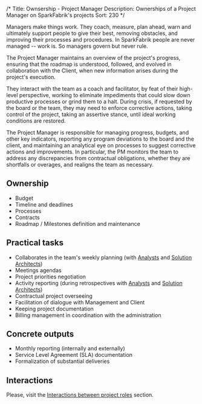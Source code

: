 /*
Title: Ownsership - Project Manager
Description: Ownerships of a Project Manager on SparkFabrik's projects
Sort: 230
*/

Managers make things work. They coach, measure, plan ahead, warn and ultimately support people to give their best, removing obstacles, and improving their processes and procedures. In SparkFabrik people are never managed -- work is. So managers govern but never rule.

The Project Manager maintains an overview of the project's progress, ensuring that the roadmap is understood, followed, and evolved in collaboration with the Client, when new information arises during the project's execution.

They interact with the team as a coach and facilitator, by feat of their high-level perspective, working to eliminate impediments that could slow down productive processes or grind them to a halt. During crisis, if requested by the board or the team, they may need to enforce corrective actions, taking control of the project, taking an assertive stance, until ideal working conditions are restored.

The Project Manager is responsible for managing progress, budgets, and other key indicators, reporting any program deviations to the board and the client, and maintaining an analytical eye on processes to suggest corrective actions and improvements. In particular, the PM monitors the team to address any discrepancies from contractual obligations, whether they are shortfalls or overages, and realigns the team as necessary.

## Ownership

* Budget
* Timeline and deadlines
* Processes
* Contracts
* Roadmap / Milestones definition and maintenance

## Practical tasks

* Collaborates in the team's weekly planning (with [Analysts](/resources/projectroles-acc-analyst) and [Solution Architects](/resources/projectroles-acc-architect))
* Meetings agendas
* Project priorities negotiation
* Activity reporting (during retrospectives with [Analysts](/resources/projectroles-acc-analyst) and [Solution Architects](/resources/projectroles-acc-architect))
* Contractual project overseeing
* Facilitation of dialogue with Management and Client
* Keeping project documentation
* Billing management in coordination with the administration

## Concrete outputs

* Monthly reporting (internally and externally)
* Service Level Agreement (SLA) documentation
* Formalization of substantial deliveries

## Interactions

Please, visit the [Interactions between project roles](/organization/operations#interactions-between-project-roles) section.
